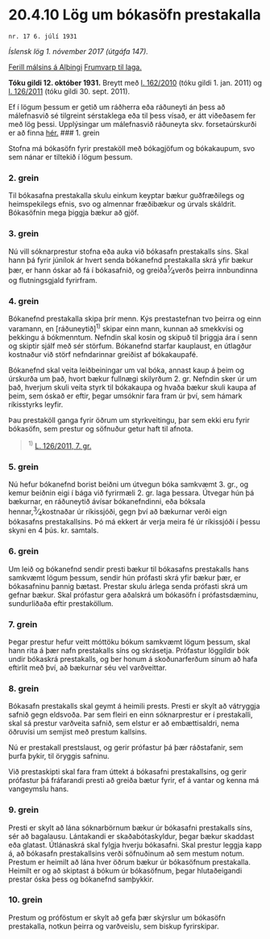 # 20.4.10 Lög um bókasöfn prestakalla

`nr. 17 6. júlí 1931`

_Íslensk lög 1. nóvember 2017 (útgáfa 147)._

[Ferill málsins á Alþingi](https://www.althingi.is/thingstorf/thingmalalistar-eftir-thingum/ferill/?ltg=43&mnr=25)
[Frumvarp til laga.](https://www.althingi.is/altext/43/s/pdf/0025.pdf)

**Tóku gildi 12. október 1931.**
Breytt með
[l. 162/2010](https://althingi.is/altext/stjt/2010.162.html) (tóku gildi 1. jan. 2011) og
[l. 126/2011](https://althingi.is/altext/stjt/2011.126.html) (tóku gildi 30. sept. 2011).

Ef í lögum þessum er getið um ráðherra eða ráðuneyti án þess að málefnasvið sé tilgreint sérstaklega eða til þess vísað, er átt viðeðasem fer með lög þessi. Upplýsingar um málefnasvið ráðuneyta skv. forsetaúrskurði er að finna [hér.](2017015.md) ### 1. grein

Stofna má bókasöfn fyrir prestaköll með bókagjöfum og bókakaupum, svo sem nánar er tiltekið í lögum þessum.

### 2. grein

Til bókasafna prestakalla skulu einkum keyptar bækur guðfræðilegs og heimspekilegs efnis, svo og almennar fræðibækur og úrvals skáldrit. Bókasöfnin mega þiggja bækur að gjöf.

### 3. grein

Nú vill sóknarprestur stofna eða auka við bókasafn prestakalls síns. Skal hann þá fyrir júnílok ár hvert senda bókanefnd prestakalla skrá yfir bækur þær, er hann óskar að fá í bókasafnið, og greiða<sup>1</sup>&frasl;<sub>4</sub>verðs þeirra innbundinna og flutningsgjald fyrirfram.

### 4. grein

Bókanefnd prestakalla skipa þrír menn. Kýs prestastefnan tvo þeirra og einn varamann, en [ráðuneytið]<sup>1)</sup> skipar einn mann, kunnan að smekkvísi og þekkingu á bókmenntum. Nefndin skal kosin og skipuð til þriggja ára í senn og skiptir sjálf með sér störfum. Bókanefnd starfar kauplaust, en útlagður kostnaður við störf nefndarinnar greiðist af bókakaupafé.

Bókanefnd skal veita leiðbeiningar um val bóka, annast kaup á þeim og úrskurða um það, hvort bækur fullnægi skilyrðum 2. gr. Nefndin sker úr um það, hverjum skuli veita styrk til bókakaupa og hvaða bækur skuli kaupa af þeim, sem óskað er eftir, þegar umsóknir fara fram úr því, sem hámark ríkisstyrks leyfir.

Þau prestaköll ganga fyrir öðrum um styrkveitingu, þar sem ekki eru fyrir bókasöfn, sem prestur og söfnuður getur haft til afnota.

> <sup>1)</sup> [L. 126/2011, 7. gr.](https://althingi.is/altext/stjt/2011.126.html)

### 5. grein

Nú hefur bókanefnd borist beiðni um útvegun bóka samkvæmt 3. gr., og kemur beiðnin eigi í bága við fyrirmæli 2. gr. laga þessara. Útvegar hún þá bækurnar, en ráðuneytið ávísar bókanefndinni, eða bóksala hennar,<sup>3</sup>&frasl;<sub>4</sub>kostnaðar úr ríkissjóði, gegn því að bækurnar verði eign bókasafns prestakallsins. Þó má ekkert ár verja meira fé úr ríkissjóði í þessu skyni en 4 þús. kr. samtals.

### 6. grein

Um leið og bókanefnd sendir presti bækur til bókasafns prestakalls hans samkvæmt lögum þessum, sendir hún prófasti skrá yfir bækur þær, er bókasafninu þannig bætast. Prestar skulu árlega senda prófasti skrá um gefnar bækur. Skal prófastur gera aðalskrá um bókasöfn í prófastsdæminu, sundurliðaða eftir prestaköllum.

### 7. grein

Þegar prestur hefur veitt móttöku bókum samkvæmt lögum þessum, skal hann rita á þær nafn prestakalls síns og skrásetja. Prófastur löggildir bók undir bókaskrá prestakalls, og ber honum á skoðunarferðum sínum að hafa eftirlit með því, að bækurnar séu vel varðveittar.

### 8. grein

Bókasafn prestakalls skal geymt á heimili prests. Presti er skylt að vátryggja safnið gegn eldsvoða. Þar sem fleiri en einn sóknarprestur er í prestakalli, skal sá prestur varðveita safnið, sem elstur er að embættisaldri, nema öðruvísi um semjist með prestum kallsins.

Nú er prestakall prestslaust, og gerir prófastur þá þær ráðstafanir, sem þurfa þykir, til öryggis safninu.

Við prestaskipti skal fara fram úttekt á bókasafni prestakallsins, og gerir prófastur þá fráfarandi presti að greiða bætur fyrir, ef á vantar og kenna má vangeymslu hans.

### 9. grein

Presti er skylt að lána sóknarbörnum bækur úr bókasafni prestakalls síns, sér að bagalausu. Lántakandi er skaðabótaskyldur, þegar bækur skaddast eða glatast. Útlánaskrá skal fylgja hverju bókasafni. Skal prestur leggja kapp á, að bókasafn prestakallsins verði söfnuðinum að sem mestum notum. Prestum er heimilt að lána hver öðrum bækur úr bókasöfnum prestakalla. Heimilt er og að skiptast á bókum úr bókasöfnum, þegar hlutaðeigandi prestar óska þess og bókanefnd samþykkir.

### 10. grein

Prestum og próföstum er skylt að gefa þær skýrslur um bókasöfn prestakalla, notkun þeirra og varðveislu, sem biskup fyrirskipar.
